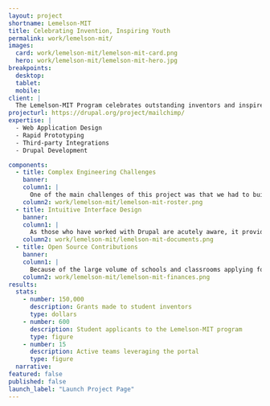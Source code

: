 ```yaml
---
layout: project
shortname: Lemelson-MIT
title: Celebrating Invention, Inspiring Youth
permalink: work/lemelson-mit/
images:
  card: work/lemelson-mit/lemelson-mit-card.png
  hero: work/lemelson-mit/lemelson-mit-hero.jpg
breakpoints:
  desktop:
  tablet:
  mobile:
client: |
  The Lemelson-MIT Program celebrates outstanding inventors and inspires young people to pursue creative lives and careers through invention. In accomplishing this goal, Lemelson-MIT provides grants to teams of student inventors across the country. Lemelson-MIT needed a portal for managing project teams, budgets, and documentation. We developed an intuitive teaming application to help them manage the efforts of hundreds of school programs and student inventors.
projecturl: https://drupal.org/project/mailchimp/
expertise: |
  - Web Application Design
  - Rapid Prototyping
  - Third-party Integrations
  - Drupal Development

components:
  - title: Complex Engineering Challenges
    banner: 
    column1: |
      One of the main challenges of this project was that we had to build the teaming application as an extension of an existing Drupal website built by another agency. This required tight coordination, robust development workflows, and solid test plans. Interestingly, it also resulted in a migration to the Pantheon hosting platform and other DevOps enhancements that led to a 50% improvement in the web application’s overall speed.
    column2: work/lemelson-mit/lemelson-mit-roster.png
  - title: Intuitive Interface Design
    banner: 
    column1: |
      As those who have worked with Drupal are acutely aware, it provides powerful tools out-of-the-box for building web applications and portals. That said, its default user interfaces can be clunky and hard for end users to learn. Consequently, we invested heavily into developing a custom interface design for the project. The result was a highly-intuitive user experience that engages students using the tool.
    column2: work/lemelson-mit/lemelson-mit-documents.png
  - title: Open Source Contributions
    banner:  
    column1: |
      Because of the large volume of schools and classrooms applying for Lemelson-MIT invention grants, the program leverages SlideRoom for managing grant applications. As part of this project, we developed an [open source Drupal module](https://www.drupal.org/project/slideroom) and [PHP wrapper](https://github.com/thinkshout/slideroom-api-php) for pulling SlideRoom constituent and team data into Drupal.
    column2: work/lemelson-mit/lemelson-mit-finances.png
results:
  stats:
    - number: 150,000
      description: Grants made to student inventors
      type: dollars
    - number: 600
      description: Student applicants to the Lemelson-MIT program
      type: figure
    - number: 15
      description: Active teams leveraging the portal
      type: figure
  narrative:
featured: false
published: false
launch_label: "Launch Project Page"
---
```

